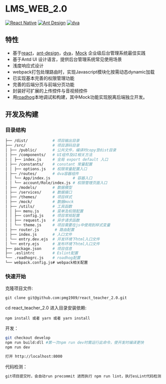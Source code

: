 # LMS_WEB_2.0

[![React Native](https://img.shields.io/badge/react-^15.4.1-brightgreen.svg?style=flat-square)](https://github.com/facebook/react)
[![Ant Design](https://img.shields.io/badge/ant--design-^2.8.2-yellowgreen.svg?style=flat-square)](https://github.com/ant-design/ant-design)
[![dva](https://img.shields.io/badge/dva-^1.1.0-orange.svg?style=flat-square)](https://github.com/dvajs/dva)

## 特性

- 基于[react](https://github.com/facebook/react)，[ant-design](https://github.com/ant-design/ant-design)，[dva](https://github.com/dvajs/dva)，[Mock](https://github.com/nuysoft/Mock) 企业级后台管理系统最佳实践
- 基于Antd UI 设计语言，提供后台管理系统常见使用场景
- 浅度响应式设计
- webpack打包处理路由时，实现Javascript模块化按需动态dynamic加载
- 已实现基本完善的权限管理功能
- 完善的后端分页与前端分页功能
- 封装好可扩展的上传控件与音视频控件
- 用[roadhog](https://github.com/sorrycc/roadhog)本地调试和构建，其中Mock功能实现脱离后端独立开发。

## 开发及构建

### 目录结构

```bash
├── /dist/           # 项目输出目录
├── /src/            # 项目源码目录
│ ├── /public/       # 公共文件，编译时copy至dist目录
│ ├── /components/   # UI组件及UI相关方法
│ │ ├── index.js     # 全局 export default 入口
│ ├── /constants/    # constant 常量配置
│ │ ├── options.js   # 权限常量配置入口
│ ├── /routes/       # dva容器组件
│ │ └── App/index.js          # 容器入口
│ │ └── account/Role/index.js # 权限管理页面入口
│ ├── /models/       # 数据模型
│ ├── /services/     # 数据接口
│ ├── /themes/       # 项目样式
│ ├── /mock/         # 数据mock
│ ├── /utils/        # 工具函数
│ │ ├── menu.js      # 菜单及权限配置
│ │ ├── config.js    # 项目常规配置
│ │ ├── request.js   # 异步请求函数
│ │ └── theme.js     # 项目需要在js中使用到样式变量
│ ├── router.js       # 路由配置
│ ├── index.js       # 入口文件
│ └── entry.dev.ejs  # 开发环境下html入口文件  
│ └── entry.ejs      # 发布环境下html入口文件     
├── package.json     # 项目信息
├── .eslintrc        # Eslint配置
└── .roadhogrc.js    # roadhog配置
└── webpack.config.js# webpack相关配置
```

### 快速开始

克隆项目文件:

```
git clone git@github.com:pmg1989/react_teacher_2.0.git
```

cd react_teacher_2.0 进入目录安装依赖:

```
npm install 或者 yarn 或者 yarn install
```

开发：

```bash
git checkout develop
npm run build:dll #第一次npm run dev时需运行此命令，使开发时编译更快
npm run dev

打开 http://localhost:8000
```

代码检测：

```bash
git项目提交时，会自动run precommit 进而执行 npm run lint，执行esLint代码检测
```
